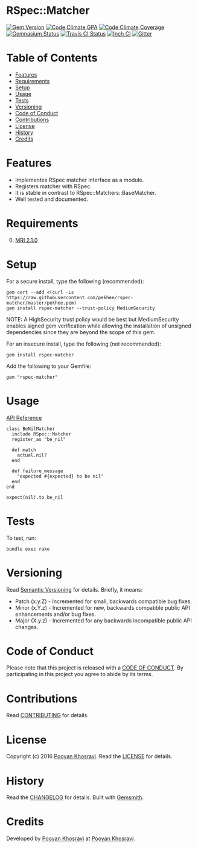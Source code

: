 # RSpec::Matcher

[![Gem Version](https://badge.fury.io/rb/rspec-matcher.svg)](http://badge.fury.io/rb/rspec-matcher)
[![Code Climate GPA](https://codeclimate.com/github/pekhee/rspec-matcher.svg)](https://codeclimate.com/github/pekhee/rspec-matcher)
[![Code Climate Coverage](https://codeclimate.com/github/pekhee/rspec-matcher/coverage.svg)](https://codeclimate.com/github/pekhee/rspec-matcher)
[![Gemnasium Status](https://gemnasium.com/pekhee/rspec-matcher.svg)](https://gemnasium.com/pekhee/rspec-matcher)
[![Travis CI Status](https://secure.travis-ci.org/pekhee/rspec-matcher.svg)](https://travis-ci.org/pekhee/rspec-matcher)
[![Inch CI](https://inch-ci.org/github/pekhee/rspec-matcher.svg?branch=master)](https://inch-ci.org/github/pekhee/rspec-matcher)
[![Gitter](https://badges.gitter.im/pekhee/rspec-matcher.svg)](https://gitter.im/pekhee/rspec-matcher)

<!-- Tocer[start]: Auto-generated, don't remove. -->

# Table of Contents

- [Features](#features)
- [Requirements](#requirements)
- [Setup](#setup)
- [Usage](#usage)
- [Tests](#tests)
- [Versioning](#versioning)
- [Code of Conduct](#code-of-conduct)
- [Contributions](#contributions)
- [License](#license)
- [History](#history)
- [Credits](#credits)

<!-- Tocer[finish]: Auto-generated, don't remove. -->

# Features
- Implementes RSpec matcher interface as a module.
- Registers matcher with RSpec.
- It is stable in contrast to RSpec::Matchers::BaseMatcher.
- Well tested and documented.

# Requirements

0. [MRI 2.1.0](https://www.ruby-lang.org)

# Setup

For a secure install, type the following (recommended):

    gem cert --add <(curl -Ls https://raw.githubusercontent.com/pekhee/rspec-matcher/master/pekhee.pem)
    gem install rspec-matcher --trust-policy MediumSecurity

NOTE: A HighSecurity trust policy would be best but MediumSecurity enables signed gem verification while
allowing the installation of unsigned dependencies since they are beyond the scope of this gem.

For an insecure install, type the following (not recommended):

    gem install rspec-matcher

Add the following to your Gemfile:

    gem "rspec-matcher"

# Usage
[API Reference](http://www.rubydoc.info/gems/rspec-matcher/RSpec/Matcher)

    class BeNilMatcher
      include RSpec::Matcher
      register_as "be_nil"

      def match
        actual.nil?
      end

      def failure_message
        "expected #{expected} to be nil"
      end
    end

    expect(nil).to be_nil

# Tests

To test, run:

    bundle exec rake

# Versioning

Read [Semantic Versioning](http://semver.org) for details. Briefly, it means:

- Patch (x.y.Z) - Incremented for small, backwards compatible bug fixes.
- Minor (x.Y.z) - Incremented for new, backwards compatible public API enhancements and/or bug fixes.
- Major (X.y.z) - Incremented for any backwards incompatible public API changes.

# Code of Conduct

Please note that this project is released with a [CODE OF CONDUCT](CODE_OF_CONDUCT.md). By participating in this project
you agree to abide by its terms.

# Contributions

Read [CONTRIBUTING](CONTRIBUTING.md) for details.

# License

Copyright (c) 2016 [Pooyan Khosravi](https://www.github.com/pekhee).
Read the [LICENSE](LICENSE.md) for details.

# History

Read the [CHANGELOG](CHANGELOG.md) for details.
Built with [Gemsmith](https://github.com/bkuhlmann/gemsmith).

# Credits

Developed by [Pooyan Khosravi](https://www.github.com/pekhee) at [Pooyan Khosravi](https://www.github.com/pekhee).
